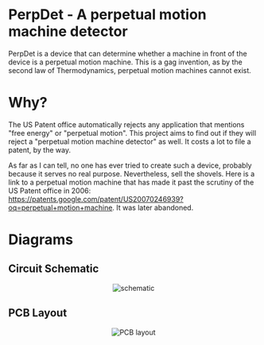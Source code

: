 # PerpDet - A perpetual motion machine detector

PerpDet is a device that can determine whether a machine in front of the device is a perpetual motion machine. This is a gag invention, as by the second law of Thermodynamics, perpetual motion machines cannot exist.

# Why?

The US Patent office automatically rejects any application that mentions "free energy" or "perpetual motion". This project aims to find out if they will reject a "perpetual motion machine detector" as well. It costs a lot to file a patent, by the way.

As far as I can tell, no one has ever tried to create such a device, probably because it serves no real purpose. Nevertheless, sell the shovels. Here is a link to a perpetual motion machine that has made it past the scrutiny of the US Patent office in 2006: https://patents.google.com/patent/US20070246939?oq=perpetual+motion+machine. It was later abandoned.

# Diagrams

## Circuit Schematic
<p align="center">
   <img src="https://github.com/liben002/perpetual-motion-machine-detector/blob/master/resources/schematics/schematic_v1.0.png" alt="schematic"/>
</p>

## PCB Layout
<p align="center">
   <img src="https://github.com/liben002/perpetual-motion-machine-detector/blob/master/resources/pcb_layouts/pcb_layout_v1.0.png" alt="PCB layout"/>
</p>